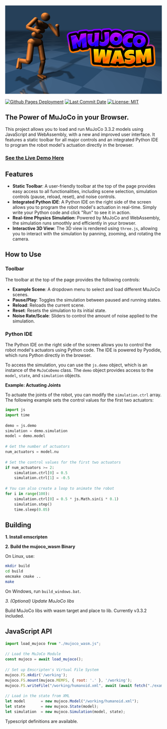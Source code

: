 <p align="center">
  <a href="https://zalo.github.io/mujoco_wasm/"><img src="./examples/MuJoCoWasmLogo.png" href></a>
</p>
<p align="left">
  <a href="https://github.com/zalo/mujoco_wasm/deployments/activity_log?environment=github-pages">
      <img src="https://img.shields.io/github/deployments/zalo/mujoco_wasm/github-pages?label=Github%20Pages%20Deployment" title="Github Pages Deployment"></a>
  <a href="https://github.com/zalo/mujoco_wasm/commits/main">
      <img src="https://img.shields.io/github/last-commit/zalo/mujoco_wasm" title="Last Commit Date"></a>
  <a href="https://github.com/zalo/mujoco_wasm/blob/main/LICENSE">
      <img src="https://img.shields.io/badge/license-MIT-brightgreen" title="License: MIT"></a>
</p>

## The Power of MuJoCo in your Browser.

This project allows you to load and run MuJoCo 3.3.2 models using JavaScript and WebAssembly, with a new and improved user interface. It features a static toolbar for all major controls and an integrated Python IDE to program the robot model's actuation directly in the browser.

### [See the Live Demo Here](https://zalo.github.io/mujoco_wasm/)

## Features

*   **Static Toolbar**: A user-friendly toolbar at the top of the page provides easy access to all functionalities, including scene selection, simulation controls (pause, reload, reset), and noise controls.
*   **Integrated Python IDE**: A Python IDE on the right side of the screen allows you to program the robot model's actuation in real-time. Simply write your Python code and click "Run" to see it in action.
*   **Real-time Physics Simulation**: Powered by MuJoCo and WebAssembly, the simulation runs smoothly and efficiently in your browser.
*   **Interactive 3D View**: The 3D view is rendered using `three.js`, allowing you to interact with the simulation by panning, zooming, and rotating the camera.

## How to Use

### Toolbar

The toolbar at the top of the page provides the following controls:

*   **Example Scene**: A dropdown menu to select and load different MuJoCo scenes.
*   **Pause/Play**: Toggles the simulation between paused and running states.
*   **Reload**: Reloads the current scene.
*   **Reset**: Resets the simulation to its initial state.
*   **Noise Rate/Scale**: Sliders to control the amount of noise applied to the simulation.

### Python IDE

The Python IDE on the right side of the screen allows you to control the robot model's actuators using Python code. The IDE is powered by Pyodide, which runs Python directly in the browser.

To access the simulation, you can use the `js.demo` object, which is an instance of the `MuJoCoDemo` class. The `demo` object provides access to the `model`, `state`, and `simulation` objects.

**Example: Actuating Joints**

To actuate the joints of the robot, you can modify the `simulation.ctrl` array. The following example sets the control values for the first two actuators:

```python
import js
import time

demo = js.demo
simulation = demo.simulation
model = demo.model

# Get the number of actuators
num_actuators = model.nu

# Set the control values for the first two actuators
if num_actuators >= 2:
    simulation.ctrl[0] = 0.5
    simulation.ctrl[1] = -0.5

# You can also create a loop to animate the robot
for i in range(100):
    simulation.ctrl[0] = 0.5 * js.Math.sin(i * 0.1)
    simulation.step()
    time.sleep(0.05)
```

## Building

**1. Install emscripten**

**2. Build the mujoco_wasm Binary**

On Linux, use:
```bash
mkdir build
cd build
emcmake cmake ..
make
```

On Windows, run `build_windows.bat`.

*3. (Optional) Update MuJoCo libs*

Build MuJoCo libs with wasm target and place to lib. Currently v3.3.2 included.

## JavaScript API

```javascript
import load_mujoco from "./mujoco_wasm.js";

// Load the MuJoCo Module
const mujoco = await load_mujoco();

// Set up Emscripten's Virtual File System
mujoco.FS.mkdir('/working');
mujoco.FS.mount(mujoco.MEMFS, { root: '.' }, '/working');
mujoco.FS.writeFile("/working/humanoid.xml", await (await fetch("./examples/scenes/humanoid.xml")).text());

// Load in the state from XML
let model       = new mujoco.Model("/working/humanoid.xml");
let state       = new mujoco.State(model);
let simulation  = new mujoco.Simulation(model, state);
```

Typescript definitions are available.
